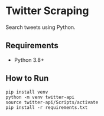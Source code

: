 # Twitter Scraping

Search tweets using Python.

## Requirements

 - Python 3.8+

## How to Run

    pip install venv
    python -m venv twitter-api
    source twitter-api/Scripts/activate
    pip install -r requirements.txt
